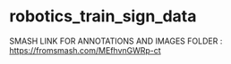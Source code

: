 # robotics_train_sign_data
SMASH LINK FOR ANNOTATIONS AND IMAGES FOLDER  :
https://fromsmash.com/MEfhvnGWRp-ct
